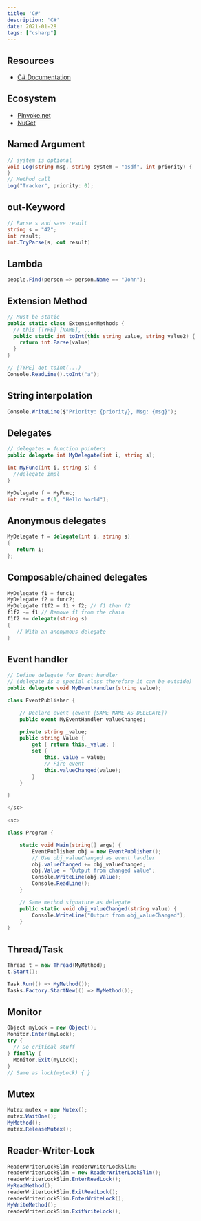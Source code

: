 ```yaml
---
title: 'C#'
description: 'C#'
date: 2021-01-28
tags: ["csharp"]
---
```


## Resources

- [C# Documentation](https://docs.microsoft.com/de-de/dotnet/csharp/)

## Ecosystem

- [PInvoke.net](http://pinvoke.net/)
- [NuGet](https://www.nuget.org/)

<mc>

<sc>

## Named Argument

```csharp
// system is optional
void Log(string msg, string system = "asdf", int priority) {
}
// Method call
Log("Tracker", priority: 0);
```

</sc>

<sc>

## out-Keyword

```csharp
// Parse s and save result
string s = "42";
int result;
int.TryParse(s, out result)
```
</sc>

<sc>

## Lambda

```csharp
people.Find(person => person.Name == "John");
```

</sc>

<sc>

## Extension Method

```csharp
// Must be static
public static class ExtensionMethods {
  // this [TYPE] [NAME], ...
  public static int toInt(this string value, string value2) {
    return int.Parse(value)
  }
}

// [TYPE] dot toInt(...)
Console.ReadLine().toInt("a");
```

</sc>

<sc>

## String interpolation

```csharp
Console.WriteLine($"Priority: {priority}, Msg: {msg}");
```

</sc>

<sc>

## Delegates

```csharp
// delegates = function pointers
public delegate int MyDelegate(int i, string s);

int MyFunc(int i, string s) {
  //delegate impl
}

MyDelegate f = MyFunc;
int result = f(1, "Hello World");
```

</sc>

<sc>

## Anonymous delegates

```csharp
MyDelegate f = delegate(int i, string s)
{
   return i;
};
```

</sc>

<sc>

## Composable/chained delegates

```csharp
MyDelegate f1 = func1;
MyDelegate f2 = func2;
MyDelegate f1f2 = f1 + f2; // f1 then f2
f1f2 -= f1 // Remove f1 from the chain
f1f2 += delegate(string s)
{
   // With an anonymous delegate
}
```

</sc>

<sc>

## Event handler

```csharp
// Define delegate for Event handler 
// (delegate is a special class therefore it can be outside)
public delegate void MyEventHandler(string value);

class EventPublisher {

    // Declare event (event [SAME_NAME_AS_DELEGATE])
    public event MyEventHandler valueChanged;

    private string _value;
    public string Value {
        get { return this._value; }
        set {
            this._value = value;
            // Fire event
            this.valueChanged(value);
        }
    }

}

</sc>

<sc>

class Program {

    static void Main(string[] args) {
        EventPublisher obj = new EventPublisher();
        // Use obj_valueChanged as event handler
        obj.valueChanged += obj_valueChanged;
        obj.Value = "Output from changed value";
        Console.WriteLine(obj.Value);
        Console.ReadLine();
    }

    // Same method signature as delegate
    public static void obj_valueChanged(string value) {
        Console.WriteLine("Output from obj_valueChanged");
    }
}
```

</sc>

<sc>

## Thread/Task

```csharp
Thread t = new Thread(MyMethod);
t.Start();

Task.Run(() => MyMethod());
Tasks.Factory.StartNew(() => MyMethod());
```

</sc>

<sc>

## Monitor

```csharp
Object myLock = new Object();
Monitor.Enter(myLock);
try {
  // Do critical stuff
} finally {
  Monitor.Exit(myLock);
}
// Same as lock(myLock) { }
```

</sc>

<sc>

## Mutex

```csharp
Mutex mutex = new Mutex();
mutex.WaitOne();
MyMethod();
mutex.ReleaseMutex();
```

</sc>

<sc>

## Reader-Writer-Lock

```csharp
ReaderWriterLockSlim readerWriterLockSlim;
readerWriterLockSlim = new ReaderWriterLockSlim();
readerWriterLockSlim.EnterReadLock();
MyReadMethod();
readerWriterLockSlim.ExitReadLock();
readerWriterLockSlim.EnterWriteLock();
MyWriteMethod();
readerWriterLockSlim.ExitWriteLock();
```

</sc>

</mc>

